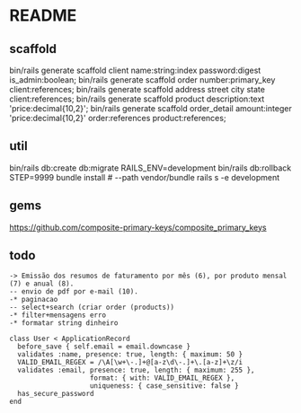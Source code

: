 # README

## scaffold
bin/rails generate scaffold client name:string:index password:digest is_admin:boolean;
bin/rails generate scaffold order number:primary_key client:references;
bin/rails generate scaffold address street city state client:references;
bin/rails generate scaffold product description:text 'price:decimal{10,2}';
bin/rails generate scaffold order_detail amount:integer 'price:decimal{10,2}' order:references product:references;

## util
bin/rails db:create db:migrate RAILS_ENV=development
bin/rails db:rollback STEP=9999
bundle install # --path vendor/bundle
rails s -e development

## gems
https://github.com/composite-primary-keys/composite_primary_keys




## todo
```
-> Emissão dos resumos de faturamento por mês (6), por produto mensal (7) e anual (8).
-- envio de pdf por e-mail (10).
-* paginacao
-- select+search (criar order (products))
-* filter+mensagens erro
-* formatar string dinheiro
```


  ```
  class User < ApplicationRecord
    before_save { self.email = email.downcase }
    validates :name, presence: true, length: { maximum: 50 }
    VALID_EMAIL_REGEX = /\A[\w+\-.]+@[a-z\d\-.]+\.[a-z]+\z/i
    validates :email, presence: true, length: { maximum: 255 },
                      format: { with: VALID_EMAIL_REGEX },
                      uniqueness: { case_sensitive: false }
    has_secure_password
  end
  ```

